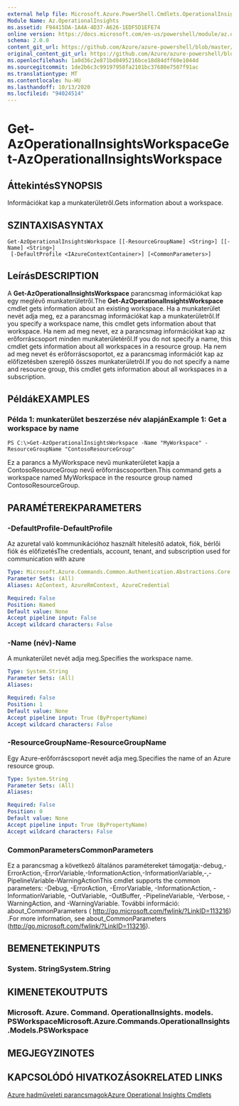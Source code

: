 ```yaml
---
external help file: Microsoft.Azure.PowerShell.Cmdlets.OperationalInsights.dll-Help.xml
Module Name: Az.OperationalInsights
ms.assetid: F94415DA-1A4A-4D37-A626-1EDF5D1EFE74
online version: https://docs.microsoft.com/en-us/powershell/module/az.operationalinsights/get-azoperationalinsightsworkspace
schema: 2.0.0
content_git_url: https://github.com/Azure/azure-powershell/blob/master/src/OperationalInsights/OperationalInsights/help/Get-AzOperationalInsightsWorkspace.md
original_content_git_url: https://github.com/Azure/azure-powershell/blob/master/src/OperationalInsights/OperationalInsights/help/Get-AzOperationalInsightsWorkspace.md
ms.openlocfilehash: 1a0d36c2e871bd0495216bce18d84dff60e1044d
ms.sourcegitcommit: 1de2b6c3c99197958fa2101bc37680e7507f91ac
ms.translationtype: MT
ms.contentlocale: hu-HU
ms.lasthandoff: 10/13/2020
ms.locfileid: "94024514"
---
```

# <span data-ttu-id="0a5ed-101">Get-AzOperationalInsightsWorkspace</span><span class="sxs-lookup"><span data-stu-id="0a5ed-101">Get-AzOperationalInsightsWorkspace</span></span>

## <span data-ttu-id="0a5ed-102">Áttekintés</span><span class="sxs-lookup"><span data-stu-id="0a5ed-102">SYNOPSIS</span></span>
<span data-ttu-id="0a5ed-103">Információkat kap a munkaterületről.</span><span class="sxs-lookup"><span data-stu-id="0a5ed-103">Gets information about a workspace.</span></span>

## <span data-ttu-id="0a5ed-104">SZINTAXISA</span><span class="sxs-lookup"><span data-stu-id="0a5ed-104">SYNTAX</span></span>

```
Get-AzOperationalInsightsWorkspace [[-ResourceGroupName] <String>] [[-Name] <String>]
 [-DefaultProfile <IAzureContextContainer>] [<CommonParameters>]
```

## <span data-ttu-id="0a5ed-105">Leírás</span><span class="sxs-lookup"><span data-stu-id="0a5ed-105">DESCRIPTION</span></span>
<span data-ttu-id="0a5ed-106">A **Get-AzOperationalInsightsWorkspace** parancsmag információkat kap egy meglévő munkaterületről.</span><span class="sxs-lookup"><span data-stu-id="0a5ed-106">The **Get-AzOperationalInsightsWorkspace** cmdlet gets information about an existing workspace.</span></span>
<span data-ttu-id="0a5ed-107">Ha a munkaterület nevét adja meg, ez a parancsmag információkat kap a munkaterületről.</span><span class="sxs-lookup"><span data-stu-id="0a5ed-107">If you specify a workspace name, this cmdlet gets information about that workspace.</span></span>
<span data-ttu-id="0a5ed-108">Ha nem ad meg nevet, ez a parancsmag információkat kap az erőforráscsoport minden munkaterületéről.</span><span class="sxs-lookup"><span data-stu-id="0a5ed-108">If you do not specify a name, this cmdlet gets information about all workspaces in a resource group.</span></span>
<span data-ttu-id="0a5ed-109">Ha nem ad meg nevet és erőforráscsoportot, ez a parancsmag információt kap az előfizetésben szereplő összes munkaterületről.</span><span class="sxs-lookup"><span data-stu-id="0a5ed-109">If you do not specify a name and resource group, this cmdlet gets information about all workspaces in a subscription.</span></span>

## <span data-ttu-id="0a5ed-110">Példák</span><span class="sxs-lookup"><span data-stu-id="0a5ed-110">EXAMPLES</span></span>

### <span data-ttu-id="0a5ed-111">Példa 1: munkaterület beszerzése név alapján</span><span class="sxs-lookup"><span data-stu-id="0a5ed-111">Example 1: Get a workspace by name</span></span>
```
PS C:\>Get-AzOperationalInsightsWorkspace -Name "MyWorkspace" -ResourceGroupName "ContosoResourceGroup"
```

<span data-ttu-id="0a5ed-112">Ez a parancs a MyWorkspace nevű munkaterületet kapja a ContosoResourceGroup nevű erőforráscsoportben.</span><span class="sxs-lookup"><span data-stu-id="0a5ed-112">This command gets a workspace named MyWorkspace in the resource group named ContosoResourceGroup.</span></span>

## <span data-ttu-id="0a5ed-113">PARAMÉTEREK</span><span class="sxs-lookup"><span data-stu-id="0a5ed-113">PARAMETERS</span></span>

### <span data-ttu-id="0a5ed-114">-DefaultProfile</span><span class="sxs-lookup"><span data-stu-id="0a5ed-114">-DefaultProfile</span></span>
<span data-ttu-id="0a5ed-115">Az azuretal való kommunikációhoz használt hitelesítő adatok, fiók, bérlői fiók és előfizetés</span><span class="sxs-lookup"><span data-stu-id="0a5ed-115">The credentials, account, tenant, and subscription used for communication with azure</span></span>

```yaml
Type: Microsoft.Azure.Commands.Common.Authentication.Abstractions.Core.IAzureContextContainer
Parameter Sets: (All)
Aliases: AzContext, AzureRmContext, AzureCredential

Required: False
Position: Named
Default value: None
Accept pipeline input: False
Accept wildcard characters: False
```

### <span data-ttu-id="0a5ed-116">-Name (név)</span><span class="sxs-lookup"><span data-stu-id="0a5ed-116">-Name</span></span>
<span data-ttu-id="0a5ed-117">A munkaterület nevét adja meg.</span><span class="sxs-lookup"><span data-stu-id="0a5ed-117">Specifies the workspace name.</span></span>

```yaml
Type: System.String
Parameter Sets: (All)
Aliases:

Required: False
Position: 1
Default value: None
Accept pipeline input: True (ByPropertyName)
Accept wildcard characters: False
```

### <span data-ttu-id="0a5ed-118">-ResourceGroupName</span><span class="sxs-lookup"><span data-stu-id="0a5ed-118">-ResourceGroupName</span></span>
<span data-ttu-id="0a5ed-119">Egy Azure-erőforráscsoport nevét adja meg.</span><span class="sxs-lookup"><span data-stu-id="0a5ed-119">Specifies the name of an Azure resource group.</span></span>

```yaml
Type: System.String
Parameter Sets: (All)
Aliases:

Required: False
Position: 0
Default value: None
Accept pipeline input: True (ByPropertyName)
Accept wildcard characters: False
```

### <span data-ttu-id="0a5ed-120">CommonParameters</span><span class="sxs-lookup"><span data-stu-id="0a5ed-120">CommonParameters</span></span>
<span data-ttu-id="0a5ed-121">Ez a parancsmag a következő általános paramétereket támogatja:-debug,-ErrorAction,-ErrorVariable,-InformationAction,-InformationVariable,-,-PipelineVariable-WarningAction</span><span class="sxs-lookup"><span data-stu-id="0a5ed-121">This cmdlet supports the common parameters: -Debug, -ErrorAction, -ErrorVariable, -InformationAction, -InformationVariable, -OutVariable, -OutBuffer, -PipelineVariable, -Verbose, -WarningAction, and -WarningVariable.</span></span> <span data-ttu-id="0a5ed-122">További információ: about_CommonParameters ( http://go.microsoft.com/fwlink/?LinkID=113216) .</span><span class="sxs-lookup"><span data-stu-id="0a5ed-122">For more information, see about_CommonParameters (http://go.microsoft.com/fwlink/?LinkID=113216).</span></span>

## <span data-ttu-id="0a5ed-123">BEMENETEK</span><span class="sxs-lookup"><span data-stu-id="0a5ed-123">INPUTS</span></span>

### <span data-ttu-id="0a5ed-124">System. String</span><span class="sxs-lookup"><span data-stu-id="0a5ed-124">System.String</span></span>

## <span data-ttu-id="0a5ed-125">KIMENETEK</span><span class="sxs-lookup"><span data-stu-id="0a5ed-125">OUTPUTS</span></span>

### <span data-ttu-id="0a5ed-126">Microsoft. Azure. Command. OperationalInsights. models. PSWorkspace</span><span class="sxs-lookup"><span data-stu-id="0a5ed-126">Microsoft.Azure.Commands.OperationalInsights.Models.PSWorkspace</span></span>

## <span data-ttu-id="0a5ed-127">MEGJEGYZI</span><span class="sxs-lookup"><span data-stu-id="0a5ed-127">NOTES</span></span>

## <span data-ttu-id="0a5ed-128">KAPCSOLÓDÓ HIVATKOZÁSOK</span><span class="sxs-lookup"><span data-stu-id="0a5ed-128">RELATED LINKS</span></span>

[<span data-ttu-id="0a5ed-129">Azure hadműveleti parancsmagok</span><span class="sxs-lookup"><span data-stu-id="0a5ed-129">Azure Operational Insights Cmdlets</span></span>](./Az.OperationalInsights.md)


